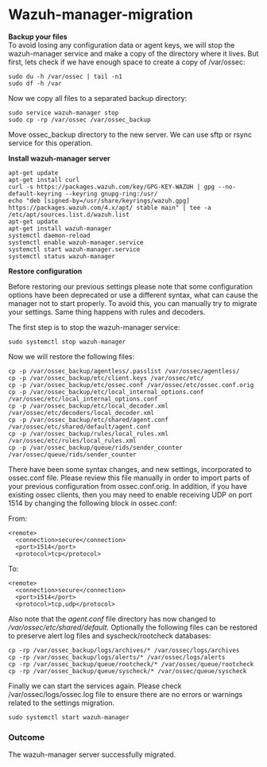 # Wazuh-manager-migration
**Backup your files**<br>
To avoid losing any configuration data or agent keys, we will stop the wazuh-manager service and make a copy of the directory where it lives. But first, lets check if we have enough space to create a copy of /var/ossec:

```
sudo du -h /var/ossec | tail -n1
sudo df -h /var
```
Now we copy all files to a separated backup directory:
```
sudo service wazuh-manager stop
sudo cp -rp /var/ossec /var/ossec_backup
```
Move ossec_backup directory to the new server. We can use sftp or rsync service for this operation.


**Install wazuh-manager server**

```
apt-get update
apt-get install curl
curl -s https://packages.wazuh.com/key/GPG-KEY-WAZUH | gpg --no-default-keyring --keyring gnupg-ring:/usr/
echo "deb [signed-by=/usr/share/keyrings/wazuh.gpg] https://packages.wazuh.com/4.x/apt/ stable main" | tee -a /etc/apt/sources.list.d/wazuh.list
apt-get update
apt-get install wazuh-manager
systemctl daemon-reload 
systemctl enable wazuh-manager.service 
systemctl start wazuh-manager.service
systemctl status wazuh-manager
```
**Restore configuration**

Before restoring our previous settings please note that some configuration options have been deprecated or use a different syntax, what can cause the manager not to start properly. To avoid this, you can manually try to migrate your settings. Same thing happens with rules and decoders.

The first step is to stop the wazuh-manager service:
```
sudo systemctl stop wazuh-manager
```
Now we will restore the following files:


```
cp -p /var/ossec_backup/agentless/.passlist /var/ossec/agentless/
cp -p /var/ossec_backup/etc/client.keys /var/ossec/etc/
cp -p /var/ossec_backup/etc/ossec.conf /var/ossec/etc/ossec.conf.orig
cp -p /var/ossec_backup/etc/local_internal_options.conf /var/ossec/etc/local_internal_options.conf
cp -p /var/ossec_backup/etc/local_decoder.xml /var/ossec/etc/decoders/local_decoder.xml
cp -p /var/ossec_backup/etc/shared/agent.conf /var/ossec/etc/shared/default/agent.conf
cp -p /var/ossec_backup/rules/local_rules.xml /var/ossec/etc/rules/local_rules.xml
cp -p /var/ossec_backup/queue/rids/sender_counter /var/ossec/queue/rids/sender_counter
```

There have been some syntax changes, and new settings, incorporated to ossec.conf file. Please review this file manually in order to import parts of your previous configuration from ossec.conf.orig. In addition, if you have existing ossec clients, then you may need to enable receiving UDP on port 1514 by changing the following block in ossec.conf:

From:
```
<remote>
  <connection>secure</connection>
  <port>1514</port>
  <protocol>tcp</protocol>
```
To:
```
<remote>
  <connection>secure</connection>
  <port>1514</port>
  <protocol>tcp,udp</protocol>
```
Also note that the *agent.conf* file directory has now changed to */var/ossec/etc/shared/default.*
Optionally the following files can be restored to preserve alert log files and syscheck/rootcheck databases:

```
cp -rp /var/ossec_backup/logs/archives/* /var/ossec/logs/archives
cp -rp /var/ossec_backup/logs/alerts/* /var/ossec/logs/alerts
cp -rp /var/ossec_backup/queue/rootcheck/* /var/ossec/queue/rootcheck
cp -rp /var/ossec_backup/queue/syscheck/* /var/ossec/queue/syscheck
```

Finally we can start the services again. Please check /var/ossec/logs/ossec.log file to ensure there are no errors or warnings related to the settings migration.

```
sudo systemctl start wazuh-manager
```

### **Outcome**
The wazuh-manager server successfully migrated.
